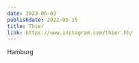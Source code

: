 ```yaml
---
date: 2023-06-03
publishdate: 2022-05-15
title: Thier
link: https://www.instagram.com/thier.hh/
---
```

Hamburg
